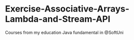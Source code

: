 # Exercise-Associative-Arrays-Lambda-and-Stream-API
Courses from my education Java fundamental in @SoftUni
